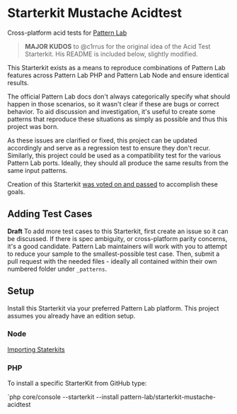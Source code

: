 # Starterkit Mustache Acidtest
Cross-platform acid tests for [Pattern Lab](http://patternlab.io/)

> **MAJOR KUDOS** to @c1rrus for the original idea of the Acid Test Starterkit. His README is included below, slightly modified.

This Starterkit exists as a means to reproduce combinations of Pattern Lab features across Pattern Lab PHP and Pattern Lab Node and ensure identical results.

The official Pattern Lab docs don't always categorically specify what should happen in those scenarios, so it wasn't clear if these are bugs or correct behavior. To aid discussion and investigation, it's useful to create some patterns that reproduce these situations as simply as possible and thus this project was born.

As these issues are clarified or fixed, this project can be updated accordingly and serve as a regression test to ensure they don't recur. Similarly, this project could be used as a compatibility test for the various Pattern Lab ports. Ideally, they should all produce the same results from the same input patterns.

Creation of this Starterkit [was voted on and passed](https://github.com/pattern-lab/the-spec/issues/23) to accomplish these goals.

## Adding Test Cases

__Draft__
To add more test cases to this Starterkit, first create an issue so it can be discussed. If there is spec ambiguity, or cross-platform parity concerns, it's a good candidate. Pattern Lab maintainers will work with you to attempt to reduce your sample to the smallest-possible test case. Then, submit a pull request with the needed files - ideally all contained within their own numbered folder under `_patterns`.

## Setup
Install this Starterkit via your preferred Pattern Lab platform. This project assumes you already have an edition setup.

### Node

[Importing Staterkits](https://github.com/pattern-lab/patternlab-node/wiki/Importing-Starterkits)

### PHP

To install a specific StarterKit from GitHub type:

`php core/console --starterkit --install pattern-lab/starterkit-mustache-acidtest
